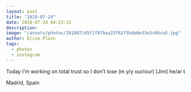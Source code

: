 ```yaml
---
layout: post
title: "2018-07-24"
date: 2018-07-24 04:23:12
description: 
image: "/assets/photos/201807/d5f1f97baa23f62f3bda0e33e3c66ca5.jpg"
author: Elise Plain
tags: 
  - photos
  - instagram
---
```


Today I’m working on total trust so I don’t lose (m y/y our/our) [Jim] he/ar t
<p></p>
Madrid, Spain